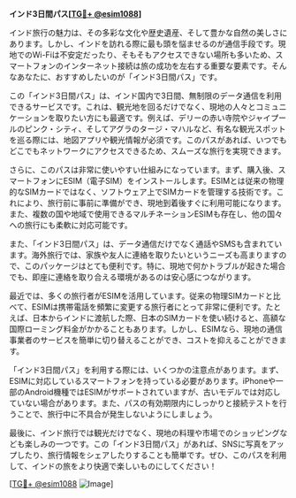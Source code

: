**インド3日間パス[[TG💪+ @esim1088](https://t.me/s/esim1088)]**

インド旅行の魅力は、その多彩な文化や歴史遺産、そして豊かな自然の美しさにあります。しかし、インドを訪れる際に最も頭を悩ませるのが通信手段です。現地でのWi-Fiは不安定だったり、そもそもアクセスできない場所も多いため、スマートフォンのインターネット接続は旅の成功を左右する重要な要素です。そんなあなたに、おすすめしたいのが「インド3日間パス」です。

この「インド3日間パス」は、インド国内で3日間、無制限のデータ通信を利用できるサービスです。これは、観光地を回るだけでなく、現地の人々とコミュニケーションを取りたい方にも最適です。例えば、デリーの赤い寺院やジャイプールのピンク・シティ、そしてアグラのタージ・マハルなど、有名な観光スポットを巡る際には、地図アプリや観光情報が必須です。このパスがあれば、いつでもどこでもネットワークにアクセスできるため、スムーズな旅行を実現できます。

さらに、このパスは非常に使いやすい仕組みになっています。まず、購入後、スマートフォンにESIM（電子SIM）をインストールします。ESIMとは従来の物理的なSIMカードではなく、ソフトウェア上でSIMカードを管理する技術です。これにより、旅行前に事前に準備ができ、現地到着後すぐに利用可能になります。また、複数の国や地域で使用できるマルチネーションESIMも存在し、他の国々への旅行にも柔軟に対応可能です。

また、「インド3日間パス」は、データ通信だけでなく通話やSMSも含まれています。海外旅行では、家族や友人に連絡を取りたいというニーズも高まりますので、このパッケージはとても便利です。特に、現地で何かトラブルが起きた場合でも、即座に連絡を取り合える環境があるのは安心感につながります。

最近では、多くの旅行者がESIMを活用しています。従来の物理SIMカードと比べて、ESIMは携帯電話を頻繁に変更する旅行者にとって非常に便利です。たとえば、日本からインドに渡航した際、日本のSIMカードを使い続けると、高額な国際ローミング料金がかかることもあります。しかし、ESIMなら、現地の通信事業者のサービスを簡単に切り替えることができ、コストを抑えることができます。

「インド3日間パス」を利用する際には、いくつかの注意点があります。まず、ESIMに対応しているスマートフォンを持っている必要があります。iPhoneや一部のAndroid機種ではESIMがサポートされていますが、古いモデルでは対応していない場合があります。また、パスの有効期限内にしっかりと接続テストを行うことで、旅行中に不具合が発生しないようにしましょう。

最後に、インド旅行では観光だけでなく、現地の料理や市場でのショッピングなども楽しみの一つです。この「インド3日間パス」があれば、SNSに写真をアップしたり、旅行情報をシェアしたりすることも簡単です。ぜひ、このパスを利用して、インドの旅をより快適で楽しいものにしてください！

[[TG💪+ @esim1088](https://t.me/s/esim1088) ![Image](https://i.postimg.cc/Y0z9fWf4/image.png)]